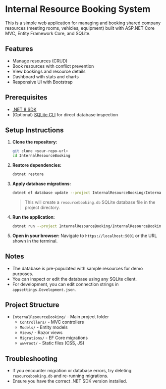 # Internal Resource Booking System

This is a simple web application for managing and booking shared company resources (meeting rooms, vehicles, equipment) built with ASP.NET Core MVC, Entity Framework Core, and SQLite.

## Features
- Manage resources (CRUD)
- Book resources with conflict prevention
- View bookings and resource details
- Dashboard with stats and charts
- Responsive UI with Bootstrap

## Prerequisites
- [.NET 8 SDK](https://dotnet.microsoft.com/download/dotnet/8.0)
- (Optional) [SQLite CLI](https://www.sqlite.org/download.html) for direct database inspection

## Setup Instructions

1. **Clone the repository:**
   ```bash
   git clone <your-repo-url>
   cd InternalResourceBooking
   ```

2. **Restore dependencies:**
   ```bash
   dotnet restore
   ```

3. **Apply database migrations:**
   ```bash
   dotnet ef database update --project InternalResourceBooking/InternalResourceBooking.csproj
   ```
   > This will create a `resourcebooking.db` SQLite database file in the project directory.

4. **Run the application:**
   ```bash
   dotnet run --project InternalResourceBooking/InternalResourceBooking.csproj
   ```

5. **Open in your browser:**
   Navigate to `https://localhost:5001` or the URL shown in the terminal.

## Notes
- The database is pre-populated with sample resources for demo purposes.
- You can inspect or edit the database using any SQLite client.
- For development, you can edit connection strings in `appsettings.Development.json`.

## Project Structure
- `InternalResourceBooking/` - Main project folder
  - `Controllers/` - MVC controllers
  - `Models/` - Entity models
  - `Views/` - Razor views
  - `Migrations/` - EF Core migrations
  - `wwwroot/` - Static files (CSS, JS)

## Troubleshooting
- If you encounter migration or database errors, try deleting `resourcebooking.db` and re-running migrations.
- Ensure you have the correct .NET SDK version installed.
